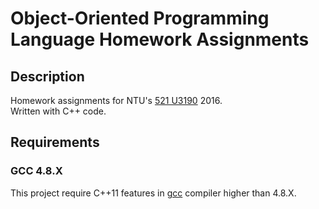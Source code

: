 
Object-Oriented Programming Language Homework Assignments
==========

## Description
Homework assignments for NTU's [521 U3190](https://goo.gl/3g9ZPd) 2016.  
Written with C++ code.

## Requirements

### GCC 4.8.X
This project require C++11 features in [gcc](https://gcc.gnu.org/) compiler higher than 4.8.X.  
